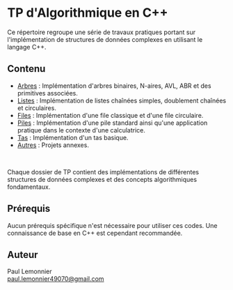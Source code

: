 # TP d'Algorithmique en C++

Ce répertoire regroupe une série de travaux pratiques portant sur l'implémentation de structures de données complexes en utilisant le langage C++.

## Contenu

- [Arbres](Arbres/) : Implémentation d'arbres binaires, N-aires, AVL, ABR et des primitives associées.
- [Listes](Listes/) : Implémentation de listes chaînées simples, doublement chaînées et circulaires.
- [Files](Files/) : Implémentation d'une file classique et d'une file circulaire.
- [Piles](Piles/) : Implémentation d'une pile standard ainsi qu'une application pratique dans le contexte d'une calculatrice.
- [Tas](Tas/) : Implémentation d'un tas basique.
- [Autres](Autres/) : Projets annexes.

<br/>

Chaque dossier de TP contient des implémentations de différentes structures de données complexes et des concepts algorithmiques fondamentaux.

## Prérequis

Aucun prérequis spécifique n'est nécessaire pour utiliser ces codes. Une connaissance de base en C++ est cependant recommandée.

## Auteur

Paul Lemonnier   
paul.lemonnier49070@gmail.com
